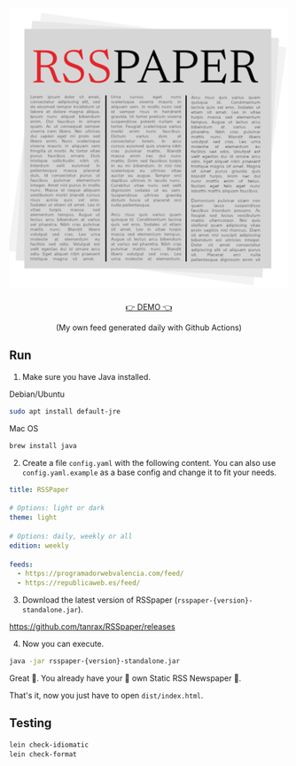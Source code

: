 <h1 align="center">
  <img alt="RSSpaper logo" src="resources/static/img/icons/default.png">
</h1>
<p align="center">
  <a href="https://rsspaper.andros.dev/">👉 DEMO 👈</a>
</p>
<p align="center">
  (My own feed generated daily with Github Actions)
</p>

## Run

1) Make sure you have Java installed.

Debian/Ubuntu

``` sh
sudo apt install default-jre
```

Mac OS

``` sh
brew install java
```

2) Create a file `config.yaml` with the following content. You can also use `config.yaml.example` as a base config and change it to fit your needs.

``` yaml
title: RSSPaper

# Options: light or dark
theme: light

# Options: daily, weekly or all
edition: weekly

feeds:
  - https://programadorwebvalencia.com/feed/
  - https://republicaweb.es/feed/
```

3) Download the latest version of RSSpaper (`rsspaper-{version}-standalone.jar`).

https://github.com/tanrax/RSSpaper/releases


4) Now you can execute.

```sh
java -jar rsspaper-{version}-standalone.jar
```

Great 🎉. You already have your 📰 own Static RSS Newspaper 📰.

That's it, now you just have to open `dist/index.html`.

## Testing

``` sh
lein check-idiomatic
lein check-format
```
